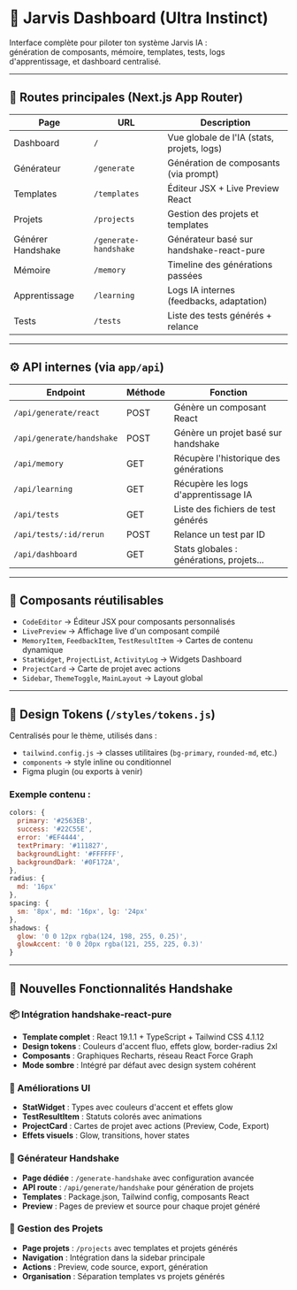 # 🧠 Jarvis Dashboard (Ultra Instinct)

Interface complète pour piloter ton système Jarvis IA :  
génération de composants, mémoire, templates, tests, logs d'apprentissage, et dashboard centralisé.

---

## 🧭 Routes principales (Next.js App Router)

| Page           | URL             | Description                                |
|----------------|------------------|--------------------------------------------|
| Dashboard      | `/`              | Vue globale de l'IA (stats, projets, logs) |
| Générateur     | `/generate`      | Génération de composants (via prompt)      |
| Templates      | `/templates`     | Éditeur JSX + Live Preview React           |
| Projets        | `/projects`      | Gestion des projets et templates           |
| Générer Handshake | `/generate-handshake` | Générateur basé sur handshake-react-pure |
| Mémoire        | `/memory`        | Timeline des générations passées           |
| Apprentissage  | `/learning`      | Logs IA internes (feedbacks, adaptation)   |
| Tests          | `/tests`         | Liste des tests générés + relance          |

---

## ⚙️ API internes (via `app/api`)

| Endpoint                     | Méthode | Fonction                                 |
|------------------------------|---------|------------------------------------------|
| `/api/generate/react`        | POST    | Génère un composant React                |
| `/api/generate/handshake`    | POST    | Génère un projet basé sur handshake      |
| `/api/memory`                | GET     | Récupère l'historique des générations    |
| `/api/learning`              | GET     | Récupère les logs d'apprentissage IA     |
| `/api/tests`                 | GET     | Liste des fichiers de test générés       |
| `/api/tests/:id/rerun`       | POST    | Relance un test par ID                   |
| `/api/dashboard`             | GET     | Stats globales : générations, projets... |

---

## 🧩 Composants réutilisables

- `CodeEditor` → Éditeur JSX pour composants personnalisés
- `LivePreview` → Affichage live d'un composant compilé
- `MemoryItem`, `FeedbackItem`, `TestResultItem` → Cartes de contenu dynamique
- `StatWidget`, `ProjectList`, `ActivityLog` → Widgets Dashboard
- `ProjectCard` → Carte de projet avec actions
- `Sidebar`, `ThemeToggle`, `MainLayout` → Layout global

---

## 🎨 Design Tokens (`/styles/tokens.js`)

Centralisés pour le thème, utilisés dans :

- `tailwind.config.js` → classes utilitaires (`bg-primary`, `rounded-md`, etc.)
- `components` → style inline ou conditionnel
- Figma plugin (ou exports à venir)

### Exemple contenu :
```js
colors: {
  primary: '#2563EB',
  success: '#22C55E',
  error: '#EF4444',
  textPrimary: '#111827',
  backgroundLight: '#FFFFFF',
  backgroundDark: '#0F172A',
},
radius: {
  md: '16px'
},
spacing: {
  sm: '8px', md: '16px', lg: '24px'
},
shadows: {
  glow: '0 0 12px rgba(124, 198, 255, 0.25)',
  glowAccent: '0 0 20px rgba(121, 255, 225, 0.3)'
}
```

---

## 🚀 **Nouvelles Fonctionnalités Handshake**

### **📦 Intégration handshake-react-pure**
- **Template complet** : React 19.1.1 + TypeScript + Tailwind CSS 4.1.12
- **Design tokens** : Couleurs d'accent fluo, effets glow, border-radius 2xl
- **Composants** : Graphiques Recharts, réseau React Force Graph
- **Mode sombre** : Intégré par défaut avec design system cohérent

### **🎨 Améliorations UI**
- **StatWidget** : Types avec couleurs d'accent et effets glow
- **TestResultItem** : Statuts colorés avec animations
- **ProjectCard** : Cartes de projet avec actions (Preview, Code, Export)
- **Effets visuels** : Glow, transitions, hover states

### **🔧 Générateur Handshake**
- **Page dédiée** : `/generate-handshake` avec configuration avancée
- **API route** : `/api/generate/handshake` pour génération de projets
- **Templates** : Package.json, Tailwind config, composants React
- **Preview** : Pages de preview et source pour chaque projet généré

### **📱 Gestion des Projets**
- **Page projets** : `/projects` avec templates et projets générés
- **Navigation** : Intégration dans la sidebar principale
- **Actions** : Preview, code source, export, génération
- **Organisation** : Séparation templates vs projets générés